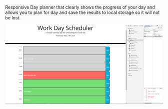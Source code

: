 Responsive Day planner that clearly shows the progress of your day and allows you to plan for day and save the results to local storage so it will not be lost.

![ssd](./assets/daySchedulerCapture.PNG)